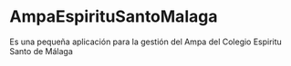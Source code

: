 # AmpaEspirituSantoMalaga
Es una pequeña aplicación para la gestión del Ampa del Colegio Espiritu Santo de Málaga

